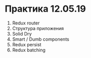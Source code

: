# Практика 12.05.19

1. Redux router
1. Структура приложения
1. Solid Dry
1. Smart / Dumb components
1. Redux persist
1. Redux batching
